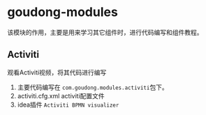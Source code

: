 # goudong-modules
该模块的作用，主要是用来学习其它组件时，进行代码编写和组件教程。

## Activiti
观看Activiti视频，将其代码进行编写
1. 主要代码编写在 `com.goudong.modules.activiti`包下。
2. activiti.cfg.xml activiti配置文件
3. idea插件 `Activiti BPMN visualizer`

